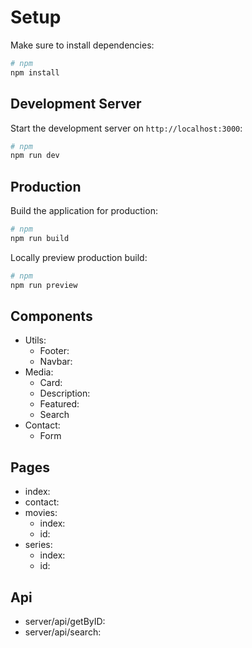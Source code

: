# Setup

Make sure to install dependencies:

```bash
# npm
npm install
```

## Development Server

Start the development server on `http://localhost:3000`:

```bash
# npm
npm run dev
```

## Production

Build the application for production:

```bash
# npm
npm run build
```

Locally preview production build:

```bash
# npm
npm run preview
```

## Components
- Utils:
    - Footer:
    - Navbar:
- Media:
    - Card:
    - Description:
    - Featured: 
    - Search
- Contact:
    - Form
## Pages
- index: 
- contact:
- movies:
    - index:
    - id:
- series:
    - index:
    - id:

## Api
- server/api/getByID: 
- server/api/search: